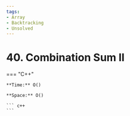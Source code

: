 ```yaml
---
tags:
- Array
- Backtracking
- Unsolved
---
```



# 40. Combination Sum II

=== "C++"

    **Time:** O()

    **Space:** O()

    ``` c++
    ```